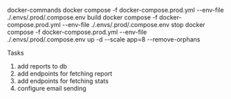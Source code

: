 docker-commands
docker compose -f docker-compose.prod.yml --env-file ./.envs/.prod/.compose.env build
docker compose -f docker-compose.prod.yml --env-file ./.envs/.prod/.compose.env stop
docker compose -f docker-compose.prod.yml --env-file ./.envs/.prod/.compose.env up -d --scale app=8 --remove-orphans

Tasks

1. add reports to db
2. add endpoints for fetching report
3. add endpoints for fetching stats
4. configure email sending
